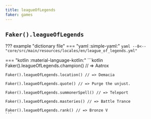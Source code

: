 ```yaml
---
title: leagueOfLegends
faker: games
---
```


## `Faker().leagueOfLegends`

??? example "dictionary file"
    === "yaml :simple-yaml:"
        ```yaml
        --8<-- "core/src/main/resources/locales/en/league_of_legends.yml"
        ```

=== "kotlin :material-language-kotlin:"
    ```kotlin
    Faker().leagueOfLegends.champion() // => Aatrox

    Faker().leagueOfLegends.location() // => Demacia

    Faker().leagueOfLegends.quote() // => Purge the unjust.

    Faker().leagueOfLegends.summonerSpell() // => Teleport

    Faker().leagueOfLegends.masteries() // => Battle Trance

    Faker().leagueOfLegends.rank() // => Bronze V
    ```
